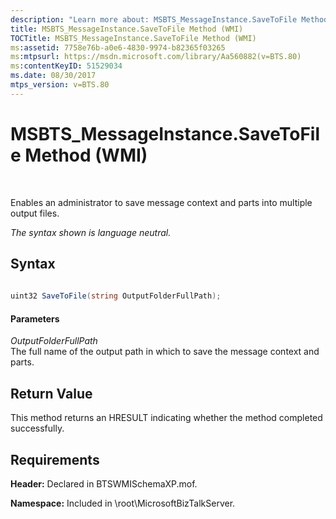 ```yaml
---
description: "Learn more about: MSBTS_MessageInstance.SaveToFile Method (WMI)"
title: MSBTS_MessageInstance.SaveToFile Method (WMI)
TOCTitle: MSBTS_MessageInstance.SaveToFile Method (WMI)
ms:assetid: 7758e76b-a0e6-4830-9974-b82365f03265
ms:mtpsurl: https://msdn.microsoft.com/library/Aa560882(v=BTS.80)
ms:contentKeyID: 51529034
ms.date: 08/30/2017
mtps_version: v=BTS.80
---
```


# MSBTS\_MessageInstance.SaveToFile Method (WMI)

 

Enables an administrator to save message context and parts into multiple output files.

*The syntax shown is language neutral.*

## Syntax

```C#
  
uint32 SaveToFile(string OutputFolderFullPath);  
```

#### Parameters

*OutputFolderFullPath*  
The full name of the output path in which to save the message context and parts.

## Return Value

This method returns an HRESULT indicating whether the method completed successfully.

## Requirements

**Header:** Declared in BTSWMISchemaXP.mof.

**Namespace:** Included in \\root\\MicrosoftBizTalkServer.

